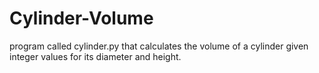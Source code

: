 # Cylinder-Volume
program  called  cylinder.py  that  calculates  the  volume  of  a  cylinder  given  integer  values for its diameter and height.  
